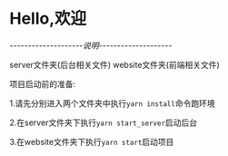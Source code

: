 # Hello,欢迎
*--------------------说明--------------------*

server文件夹(后台相关文件)
website文件夹(前端相关文件)

项目启动前的准备:

1.请先分别进入两个文件夹中执行`yarn install`命令跑环境

2.在server文件夹下执行`yarn start_server`启动后台

3.在website文件夹下执行`yarn start`启动项目
